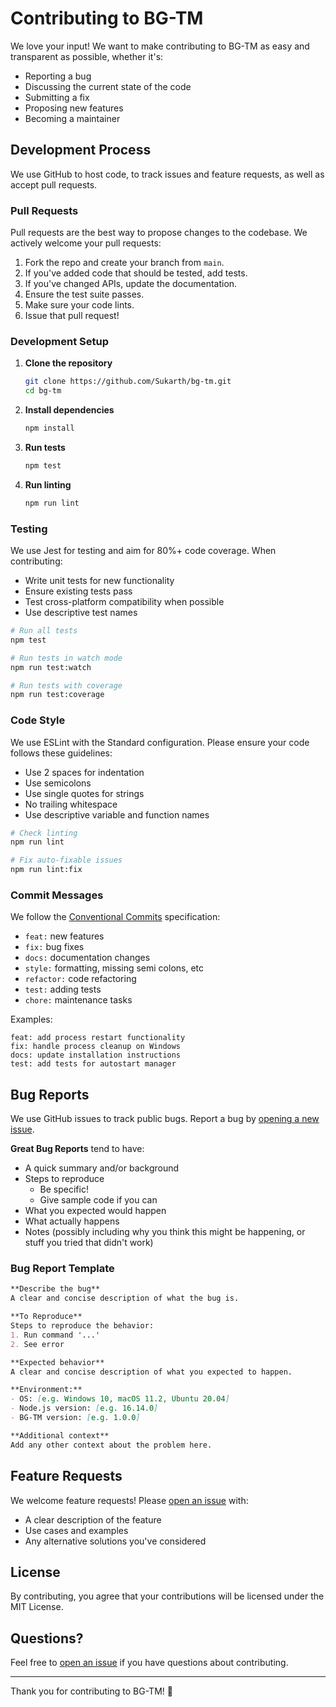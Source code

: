 # Contributing to BG-TM

We love your input! We want to make contributing to BG-TM as easy and transparent as possible, whether it's:

- Reporting a bug
- Discussing the current state of the code
- Submitting a fix
- Proposing new features
- Becoming a maintainer

## Development Process

We use GitHub to host code, to track issues and feature requests, as well as accept pull requests.

### Pull Requests

Pull requests are the best way to propose changes to the codebase. We actively welcome your pull requests:

1. Fork the repo and create your branch from `main`.
2. If you've added code that should be tested, add tests.
3. If you've changed APIs, update the documentation.
4. Ensure the test suite passes.
5. Make sure your code lints.
6. Issue that pull request!

### Development Setup

1. **Clone the repository**
   ```bash
   git clone https://github.com/Sukarth/bg-tm.git
   cd bg-tm
   ```

2. **Install dependencies**
   ```bash
   npm install
   ```

3. **Run tests**
   ```bash
   npm test
   ```

4. **Run linting**
   ```bash
   npm run lint
   ```

### Testing

We use Jest for testing and aim for 80%+ code coverage. When contributing:

- Write unit tests for new functionality
- Ensure existing tests pass
- Test cross-platform compatibility when possible
- Use descriptive test names

```bash
# Run all tests
npm test

# Run tests in watch mode
npm run test:watch

# Run tests with coverage
npm run test:coverage
```

### Code Style

We use ESLint with the Standard configuration. Please ensure your code follows these guidelines:

- Use 2 spaces for indentation
- Use semicolons
- Use single quotes for strings
- No trailing whitespace
- Use descriptive variable and function names

```bash
# Check linting
npm run lint

# Fix auto-fixable issues
npm run lint:fix
```

### Commit Messages

We follow the [Conventional Commits](https://www.conventionalcommits.org/) specification:

- `feat:` new features
- `fix:` bug fixes
- `docs:` documentation changes
- `style:` formatting, missing semi colons, etc
- `refactor:` code refactoring
- `test:` adding tests
- `chore:` maintenance tasks

Examples:
```
feat: add process restart functionality
fix: handle process cleanup on Windows
docs: update installation instructions
test: add tests for autostart manager
```

## Bug Reports

We use GitHub issues to track public bugs. Report a bug by [opening a new issue](https://github.com/Sukarth/bg-tm/issues/new).

**Great Bug Reports** tend to have:

- A quick summary and/or background
- Steps to reproduce
  - Be specific!
  - Give sample code if you can
- What you expected would happen
- What actually happens
- Notes (possibly including why you think this might be happening, or stuff you tried that didn't work)

### Bug Report Template

```markdown
**Describe the bug**
A clear and concise description of what the bug is.

**To Reproduce**
Steps to reproduce the behavior:
1. Run command '...'
2. See error

**Expected behavior**
A clear and concise description of what you expected to happen.

**Environment:**
- OS: [e.g. Windows 10, macOS 11.2, Ubuntu 20.04]
- Node.js version: [e.g. 16.14.0]
- BG-TM version: [e.g. 1.0.0]

**Additional context**
Add any other context about the problem here.
```

## Feature Requests

We welcome feature requests! Please [open an issue](https://github.com/Sukarth/bg-tm/issues/new) with:

- A clear description of the feature
- Use cases and examples
- Any alternative solutions you've considered

## License

By contributing, you agree that your contributions will be licensed under the MIT License.

## Questions?

Feel free to [open an issue](https://github.com/Sukarth/bg-tm/issues/new) if you have questions about contributing.

---

Thank you for contributing to BG-TM! 🎉

